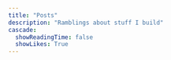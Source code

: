 ```yaml
---
title: "Posts"
description: "Ramblings about stuff I build"
cascade:
  showReadingTime: false
  showLikes: True
---
```

